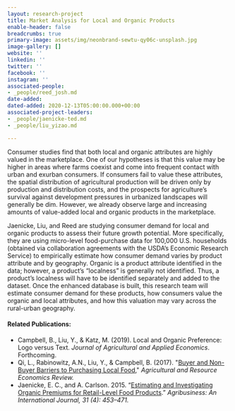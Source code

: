 ```yaml
---
layout: research-project
title: Market Analysis for Local and Organic Products
enable-header: false
breadcrumbs: true
primary-image: assets/img/neonbrand-sewtu-qy06c-unsplash.jpg
image-gallery: []
website: ''
linkedin: ''
twitter: ''
facebook: ''
instagram: ''
associated-people:
- _people/reed_josh.md
date-added: 
dated-added: 2020-12-13T05:00:00.000+00:00
associated-project-leaders:
- _people/jaenicke-ted.md
- _people/liu_yizao.md

---
```

Consumer studies find that both local and organic attributes are highly valued in the marketplace. One of our hypotheses is that this value may be higher in areas where farms coexist and come into frequent contact with urban and exurban consumers. If consumers fail to value these attributes, the spatial distribution of agricultural production will be driven only by production and distribution costs, and the prospects for agriculture’s survival against development pressures in urbanized landscapes will generally be dim. However, we already observe large and increasing amounts of value-added local and organic products in the marketplace.

Jaenicke, Liu, and Reed are studying consumer demand for local and organic products to assess their future growth potential. More specifically, they are using micro-level food-purchase data for 100,000 U.S. households (obtained via collaboration agreements with the USDA’s Economic Research Service) to empirically estimate how consumer demand varies by product attribute and by geography. Organic is a product attribute identified in the data; however, a product’s “localness” is generally not identified. Thus, a product’s localness will have to be identified separately and added to the dataset. Once the enhanced database is built, this research team will estimate consumer demand for these products, how consumers value the organic and local attributes, and how this valuation may vary across the rural-urban geography.

#### Related Publications:

* Campbell, B., Liu, Y., & Katz, M. (2019). Local and Organic Preference: Logo versus Text. _Journal of Agricultural and Applied Economics_. Forthcoming.
* Qi, L., Rabinowitz, A.N., Liu, Y., & Campbell, B. (2017). "[Buyer and Non-Buyer Barriers to Purchasing Local Food](https://www.google.com/url?q=https%3A%2F%2Fwww.cambridge.org%2Fcore%2Fjournals%2Fagricultural-and-resource-economics-review%2Farticle%2Fbuyer-and-nonbuyer-barriers-to-purchasing-local-food%2FA67CD1E24F9226F118A164BEEE1D8E54&sa=D&sntz=1&usg=AFQjCNEsFZIT32UKqiNOt2bU8lof5-LWGQ)," _Agricultural and Resource Economics Review._
* Jaenicke, E. C., and A. Carlson. 2015. “[Estimating and Investigating Organic Premiums for Retail-Level Food Products](https://onlinelibrary.wiley.com/doi/full/10.1002/agr.21413?casa_token=rqwJygopNv4AAAAA%3AmwROrCk8Tqz31TPOkgijp3a12HEhv1O1QrHKyofiVVwFb4k7l5RNeFz8PFj2oxT1qKXixU-5PQGzZg).” _Agribusiness: An International Journal, 31 (4): 453–471._